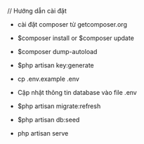 // Hướng dẫn cài đặt
- cài đặt composer từ getcomposer.org
- $composer install or $composer update
-	$composer dump-autoload
-	$php artisan key:generate

- cp .env.example .env
- Cập nhật thông tin database vào file .env



-	$php artisan migrate:refresh
-	$php artisan db:seed
- php artisan serve
